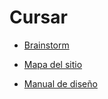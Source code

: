 # Cursar

* [Brainstorm](https://docs.google.com/document/d/17RTCFYYtoBp7fHTlWSoS64-svs2f3vsvvpp7qr6Xcd8/edit?usp=sharing)

* [Mapa del sitio](https://docs.google.com/document/d/16Jvr8BsLnmPLKBJnpGikwIfph1yTyCkwqJpxgiLU2Yw/edit?usp=sharing)

* [Manual de diseño](https://docs.google.com/document/d/1-OlrMKnjOO1wGCo973ow_qC9pJa4PkFqpsNkwY8ph24/edit?usp=sharing)